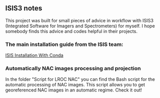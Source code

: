 ## ISIS3 notes
This project was built for small pieces of advice in workflow with ISIS3 (Integrated Software for Imagers and
Spectrometers) for myself. I hope somebody finds this advice and codes helpful in their projects.

### The main installation guide from the ISIS team:
[ISIS Installation With Conda](https://github.com/USGS-Astrogeology/ISIS3#installation)

### Automatically NAC images processing and projection
In the folder "Script for LROC NAC" you can find the Bash script for the automatic processing of NAC images.
This script allows you to get georeferenced NAC images in an automatic regime.
Check it out!
